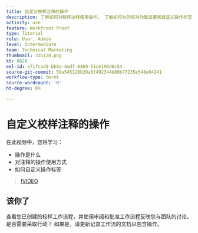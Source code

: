 ```yaml
---
title: 自定义校样注释的操作
description: 了解如何对校样注释使用操作。 了解如何为的校对功能设置和自定义操作标签。
activity: use
feature: Workfront Proof
type: Tutorial
role: User, Admin
level: Intermediate
team: Technical Marketing
thumbnail: 335128.png
kt: 8828
exl-id: e71fcad9-bb8a-4adf-8469-51ce190d6c54
source-git-commit: 58a545120b29a5f492344b89b77235e548e94241
workflow-type: tm+mt
source-wordcount: '0'
ht-degree: 0%

---
```


# 自定义校样注释的操作

在此视频中，您将学习：

* 操作是什么
* 对注释的操作使用方式
* 如何自定义操作标签

>[!VIDEO](https://video.tv.adobe.com/v/335128/?quality=12)

## 该你了

查看您已创建的校样工作流程，并使用审阅和批准工作流程反映您与团队的讨论。 是否需要采取行动？ 如果是，请更新记录工作流的文档以包含操作。

